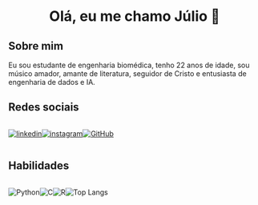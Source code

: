 <h1 align="center">Olá, eu me chamo Júlio 🖖</h1>

<h2>Sobre mim </h2>
Eu sou estudante de engenharia biomédica, tenho 22 anos de idade, sou músico amador, amante de literatura, seguidor de Cristo e entusiasta de engenharia de dados e IA.

<h2>Redes sociais</h2>
<div style="display: flex">
<br>

[![linkedin](https://img.shields.io/badge/linkedin-000?style=for-the-badge&logo=linkedin&logoColor=blue)](www.linkedin.com/in/júlio-césar-lima-608569207)

[![instagram](https://img.shields.io/badge/instagram-000?style=for-the-badge&logo=instagram&logoColor=blue)](https://instagram.com/julioclss)

[![GitHub](https://img.shields.io/badge/GitHub-100000?style=for-the-badge&logo=github&logoColor=blue)](https://github.com/Npaganini73)

</div>

<h2>Habilidades</h2>        
<div style="display: flex">
<br>
  
![Python](https://img.shields.io/badge/python-3670A0?style=for-the-badge&logo=python&logoColor=black)

![C](https://img.shields.io/badge/C-00599C?style=for-the-badge&logo=c&logoColor=black)

![R](https://img.shields.io/badge/R-276DC3?style=for-the-badge&logo=r&logoColor=black)

![Top Langs](https://github-readme-stats-git-masterrstaa-rickstaa.vercel.app/api/top-langs/?username=SEUUSERNAME&bg_color=000&border_color=30A3DC&title_color=E94D5F&text_color=FFF)
</div>
